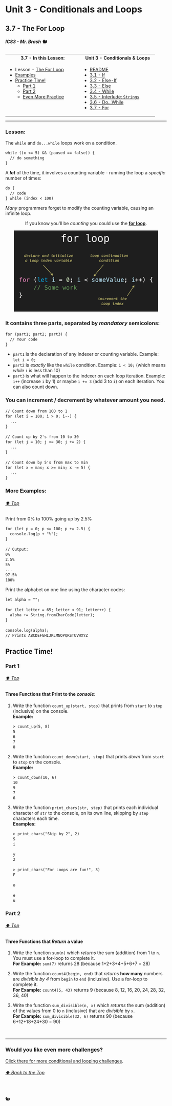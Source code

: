 # Unit 3 - Conditionals and Loops

## 3.7 - The For Loop

##### ICS3 - Mr. Brash 🐿️

<table>
<tr>
<th>3.7 - In this Lesson:</th>
<th>Unit 3 - Conditionals & Loops</th>
</tr>
<tr>
<td td valign="top" style="height: 100px;padding-right:50px">

- Lesson - [The For Loop](#lesson)
- [Examples](#more-examples)
- [Practice Time!](#practice-time)
    - [Part 1](#part-1)
    - [Part 2](#part-2)
    - [Even More Practice](https://gist.github.com/MisterBrash/df850424a11413b6660ac0b6b930852a#file-more-conditionals-and-loops-md)
    
</td>
<td td valign="top" style="height: 100px;padding-right:50px">

- [README](../../README.md)
- [3.1 - If](../1%20-%20Conditionals/1%20-%20IF.md)
- [3.2 - Else-If](../1%20-%20Conditionals/2%20-%20Else-If.md)
- [3.3 - Else](../1%20-%20Conditionals/3%20-%20Else.md)
- [3.4 - While](./4%20-%20While.md)
- [3.5 - Interlude: `Strings`](./5%20-%20Interlude_Strings.md)
- [3.6 - Do...While](./6%20-%20Do-While.md)
- [3.7 - For](./7%20-%20For.md)

</td></tr></table>

---

### Lesson:

The `while` and `do...while` loops work on a condition.
```JS
while ((x <= 5) && (paused == false)) {   
  // do something
}
```

A **_lot_** of the time, it involves a counting variable - running the loop a _specific_ number of times:
```JS
do {
  // code
} while (index < 100)
```
_Many_ programmers forget to modify the counting variable, causing an infinite loop.


<div style="text-align:center;">

If you know you'll be _counting_ you could use the **[for loop](https://www.w3schools.com/js/js_loop_for.asp)**. 

[<img src="../images/for.png" width="450px">](https://www.w3schools.com/js/js_loop_for.asp)

</div>

### It contains three parts, separated by _mandatory_ semicolons:
```JS
for (part1; part2; part3) { 
  // Your code
}
```
- `part1` is the declaration of any indexer or counting variable. Example: `let i = 0;`
- `part2` is _exactly_ like the `while` condition. Example: `i < 10;` (which means _while_ `i` is less than 10)
- `part3` is what will happen to the indexer on each loop iteration. Example: `i++` (increase `i` by 1) or maybe `i += 3` (add 3 to `i`) on each iteration. You can also count down.

### You can increment / decrement by whatever amount you need.
```JS
// Count down from 100 to 1
for (let i = 100; i > 0; i--) {
  ...
}

// Count up by 2's from 10 to 30
for (let j = 10; j <= 30; j += 2) {
  ...
}

// Count down by 5's from max to min
for (let x = max; x >= min; x -= 5) {
  ...
}
```

### More Examples:

###### [⬆ Top](#37---the-for-loop)

Print from 0% to 100% going up by 2.5%
```JS
for (let p = 0; p <= 100; p += 2.5) {
  console.log(p + "%");
}

// Output:
0%
2.5%
5%
...
97.5%
100%
```

Print the alphabet on one line using the character codes:
```JS
let alpha = "";

for (let letter = 65; letter < 91; letter++) {
  alpha += String.fromCharCode(letter);
}

console.log(alpha);
// Prints ABCDEFGHIJKLMNOPQRSTUVWXYZ
```

## Practice Time!

### Part 1

###### [⬆ Top](#37---the-for-loop)

#### Three Functions that Print to the _console_:

1. Write the function `count_up(start, stop)` that prints from `start` to `stop` (inclusive) on the console.  
**Example:**  
    ```JS
    > count_up(5, 8)
    5
    6
    7
    8
    ```

2. Write the function `count_down(start, stop)` that prints _down_ from `start` to `stop` on the console.  
**Example:**  
    ```JS
    > count_down(10, 6)
    10
    9
    7
    6
    ```

3. Write the function `print_chars(str, step)` that prints each individual character of `str` to the console, on its own line, skipping by `step` characters each time.  
**Examples:**  
    ```JS
    > print_chars("Skip by 2", 2)
    S
    i
     
    y
    2
    
    > print_chars("For Loops are fun!", 3)
    F
     
    o
     
    e
    u
    ```

### Part 2

###### [⬆ Top](#37---the-for-loop)

#### Three Functions that _Return_ a value

1. Write the function `sum(n)` which _returns_ the sum (addition) from 1 to `n`. You must use a for-loop to complete it.  
**For Example:** `sum(7)` returns 28 (because 1+2+3+4+5+6+7 = 28)  
   
2. Write the function `count4(begin, end)` that _returns_ **how many** numbers are _divisible by 4_ from `begin` to `end` (inclusive). Use a for-loop to complete it.  
**For Example:** `count4(5, 43)` returns 9 (because 8, 12, 16, 20, 24, 28, 32, 36, 40)
   
3. Write the function `sum_divisible(n, x)` which _returns_ the sum (addition) of the values from 0 to `n` (inclusive) that are _divisible_ by `x`.  
**For Example:** `sum_divisible(32, 6)` returns 90 (because 6+12+18+24+30 = 90)  
 
<br>


---
### Would you like even more challenges?

[Click there for more conditional and looping challenges](https://gist.github.com/MisterBrash/df850424a11413b6660ac0b6b930852a#file-more-conditionals-and-loops-md).


###### [⬆ Back to the Top](#37---the-for-loop)

<br>


🐿️

